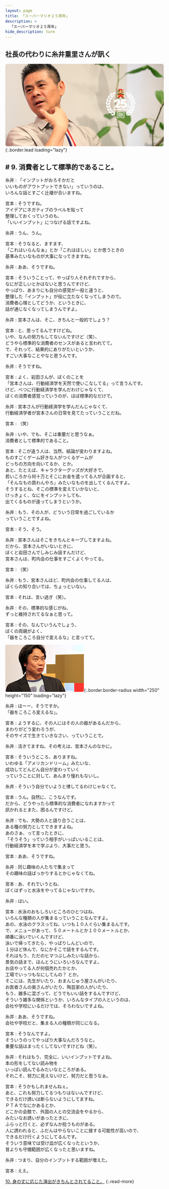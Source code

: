 ```yaml
---
layout: page
title: 「スーパーマリオ２５周年」
description: >
  「スーパーマリオ２５周年」
hide_description: ture
---
```


## 社長の代わりに糸井重里さんが訊く

![](/others/interviews/jp/etc/mario25th/vol1/img/mainvisual9.jpg){:.border.lead loading="lazy"}

## # 9. 消費者として標準的であること。

糸井
: 「インプットがおろそかだと<br>いいものがアウトプットできない」っていうのは、<br>いろんな話とすごく辻褄が合いますね。

宮本
: そうですね。<br>アイデアにネガティブのラベルを貼って<br>整理しておくっていうのも、<br>「いいインプット」につなげる話ですよね。

糸井
: うん、うん。

宮本
: そうなると、ますます、<br>「これはいらんなぁ」とか「これはほしい」とか思うときの<br>基準みたいなものが大事になってきますね。

糸井
: ああ、そうですね。

宮本
: そういうことって、やっぱり人それぞれですから、<br>なにが正しいとかはないと思うんですけど、<br>やっぱり、あまりにも自分の感覚が一般と違うと、<br>整理した「インプット」が役に立たなくなってしまうので。<br>消費者心理としてどうか、というときに、<br>話が通じなくなってしまうんですよ。

糸井
: 宮本さんは、そこ、きちんと一般的でしょう？

宮本
: と、思ってるんですけどね。<br>いや、なんの努力もしてないんですけど（笑）、<br>どうやら標準的な消費者のセンスがあると言われてて。<br>で、それって、結果的にありがたいというか、<br>すごい大事なことやなと思うんです。

糸井
: そうですね。

宮本
: よく、岩田さんが、ぼくのことを<br>「宮本さんは、行動経済学を天然で使いこなしてる」って言うんです。<br>けど、べつに行動経済学を学んだわけじゃなくて、<br>ぼくの消費者感覚っていうのが、ほぼ標準的なだけで。

糸井
: 宮本さんが行動経済学を学んだんじゃなくて、<br>行動経済学者が宮本さんの日常を見てたっていうことだね。

宮本
: （笑）

糸井
: いや、でも、そこは重要だと思うなぁ。<br>消費者として標準的であること。

宮本
: そこが違う人は、当然、結論が変わりますよね。<br>ものすごくゲーム好きな人がつくるゲームが<br>どっちの方向を向いてるか、とか。<br>あと、たとえば、キャラクターグッズが大好きで、<br>若いころから何十万とそこにお金を遣ってる人が企画すると、<br>「そんなもの買わんやろ」みたいなものを出してくるんですよ。<br>そうするとね、そこの標準を変えていかないと、<br>けっきょく、なにをインプットしても、<br>出てくるものが違ってしまうというか。

糸井
: もう、その人が、どういう日常を過ごしているか<br>っていうことですよね。

宮本
: そう、そう。

糸井
: 宮本さんはそこをきちんとキープしてますよね。<br>だから、宮本さんがいないときに、<br>ぼくと岩田さんでしみじみ話すんだけど、<br>宮本さんは、町内会の仕事をすごくよくやってる。

宮本
: （笑）

糸井
: もう、宮本さんほど、町内会の仕事してる人は、<br>ぼくらの知り合いでは、ちょっといない。

宮本
: それは、言い過ぎ（笑）。

糸井
: その、標準的な感じがね、<br>ずっと維持されてるなぁと思って。

宮本
: その、なんていうんでしょう、<br>ぼくの両親がよく、<br>「器をころころ自分で変えるな」と言ってて。

![](/others/interviews/jp/etc/mario25th/vol1/img/photo11.jpg){:.border.border-radius width="250" height="150" loading="lazy"}

糸井
: ほーー、そうですか。<br>「器をころころ変えるな」。

宮本
: ようするに、その人にはその人の器があるんだから、<br>まわりがどう変わろうが、<br>そのサイズで生きていきなさい、っていうことで。

糸井
: 活きてますね、その考えは、宮本さんのなかに。

宮本
: そういうところ、ありますね。<br>いわゆる「アメリカンドリーム」みたいな、<br>成功してどんどん自分が変わっていく<br>っていうことに対して、あんまり憧れもないし。

糸井
: そういう自分でいようと律してるわけじゃなくて。

宮本
: うん。自然に、こうなんです。<br>だから、どうやったら標準的な消費者になれますかって<br>訊かれるとまた、困るんですけど。

糸井
: でも、大勢の人と語り合うことは、<br>ある種の努力としてできますよね。<br>あのさぁ、って言ったときに、<br>「そうそう」っていう相手がいっぱいいることは、<br>行動経済学を本で学ぶより、大事だと思う。

宮本
: ああ、そうですね。

糸井
: 同じ趣味の人たちで集まって<br>その趣味の話ばっかりするとかじゃなくてね。

宮本
: あ、それでいうとね、<br>ぼくはずっと水泳をやってるじゃないですか。

糸井
: はい。

宮本
: 水泳のおもしろいところのひとつはね、<br>いろんな種類の人が集まるっていうことなんですよ。<br>あの、水泳のクラスってね、いつも１０人ぐらい集まるんです。<br>で、メニューがあって、５０メートルとか１００メートルとか、<br>順番に泳いでいくんですけど、<br>泳いで帰ってきたら、やっぱりしんどいので、<br>１分ほど休んで、なにかそこで話をするんです。<br>それはもう、ただのヒマつぶしみたいな話から、<br>景気の話まで、ほんとうにいろいろなんですよ。<br>お店やってる人が何個売れたかとか、<br>工場でいっつもなにしてんの？ とか。<br>そこには、先生がいたり、おまんじゅう屋さんがいたり、<br>お医者さんの奥さんがいたり、陶芸家の人がいたり、<br>もう、雑多に混ざって、どうでもいい話をするんですけど、<br>そういう雑多な関係というか、いろんなタイプの人というのは、<br>会社や学校にいるだけでは、そろわないですよね。

糸井
: ああ、そうですね。<br>会社や学校だと、集まる人の種類が同じになる。

宮本
: そうなんですよ。<br>そういうのってやっぱり大事なんだろうなと。<br>重要な話はまったくしてないですけどね（笑）。

糸井
: それはもう、完全に、いいインプットですよね。<br>本の形をしてない読み物を<br>いっぱい読んでるみたいなところがある。<br>それこそ、努力に見えないけど、努力だと思うなぁ。

宮本
: そうかもしれませんねぇ。<br>あと、これも努力してるつもりはないんですけど、<br>できるだけ誘いは断らないようにしてますね。<br>ＰＴＡでなにかあるとか、<br>どこかの会館で、外国の人との交流会をやるから、<br>みたいなお誘いがあったときに、<br>ふらっと行くと、必ずなんか拾うものがある。<br>人に誘われると、ふだんはやらないことに接する可能性が高いので、<br>できるだけ行くようにしてるんです。<br>そういう意味では受け皿が広くなったというか、<br>昔よりも守備範囲が広くなったと思いますね。

糸井
: つまり、自分のインプットする範囲が増えた。

宮本
: ええ。

[10. 身の丈に応じた演出がきちんとされてること。](10.md)
{:.read-more}

